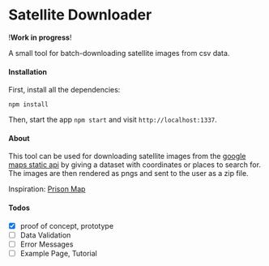 # Satellite Downloader

!**Work in progress**!


A small tool for batch-downloading satellite images from csv data.

#### Installation

First, install all the dependencies:

```
npm install
```

Then, start the app ```npm start``` and visit ```http://localhost:1337```.

#### About

This tool can be used for downloading satellite images from the [google maps static api](https://developers.google.com/maps/documentation/staticmaps/) by giving a dataset with coordinates or places to search for. The images are then rendered as pngs and sent to the user as a zip file.

Inspiration: [Prison Map](http://prisonmap.com/)

#### Todos

- [X] proof of concept, prototype
- [ ] Data Validation
- [ ] Error Messages
- [ ] Example Page, Tutorial